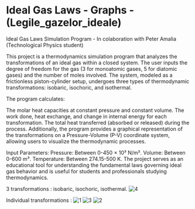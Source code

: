 # Ideal Gas Laws - Graphs - (Legile_gazelor_ideale)
Ideal Gas Laws Simulation Program - In colaboration with Peter Amalia (Technological Physics student)

  This project is a thermodynamics simulation program that analyzes the transformations of an ideal gas within a closed system. The user inputs the degree of freedom for the gas (3 for monoatomic gases, 5 for diatomic gases) and the number of moles involved. The system, modeled as a frictionless piston-cylinder setup, undergoes three types of thermodynamic transformations: isobaric, isochoric, and isothermal.

The program calculates:

The molar heat capacities at constant pressure and constant volume.
The work done, heat exchange, and change in internal energy for each transformation.
The total heat transferred (absorbed or released) during the process.
Additionally, the program provides a graphical representation of the transformations on a Pressure-Volume (P-V) coordinate system, allowing users to visualize the thermodynamic processes.

Input Parameters:
Pressure: Between 0-450 × 10³ N/m².
Volume: Between 0-600 m³.
Temperature: Between 274.15-500 K.
The project serves as an educational tool for understanding the fundamental laws governing ideal gas behavior and is useful for students and professionals studying thermodynamics. 

3 transformations : isobaric, isochoric, isothermal.
![4](https://github.com/user-attachments/assets/8fbbc829-069a-4a5d-bcf1-352700537f71)

Individual transformations : 
![1](https://github.com/user-attachments/assets/b14e7b04-5c81-4f40-86b2-9df6a0c45cd8)
![3](https://github.com/user-attachments/assets/e984dfc6-90ec-4353-9c9a-7f62789168e2)
![2](https://github.com/user-attachments/assets/02b72567-88cf-4fa9-ae1d-c3f1f27431ba)

